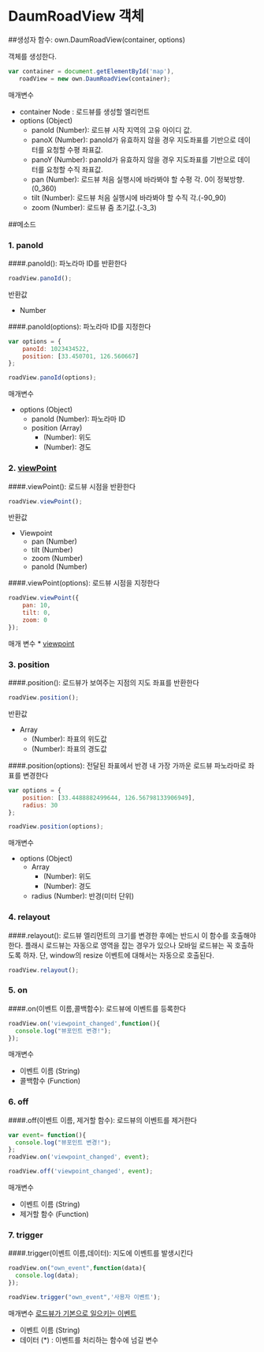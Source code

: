 # DaumRoadView 객체


##생성자 함수: own.DaumRoadView(container, options)

객체를 생성한다.
```javascript
var container = document.getElementById('map'),
   roadView = new own.DaumRoadView(container);
```

  매개변수
  * container Node : 로드뷰를 생성할 엘리먼트
  * options (Object)
    * panoId (Number): 로드뷰 시작 지역의 고유 아이디 값.
    * panoX (Number): panoId가 유효하지 않을 경우 지도좌표를 기반으로 데이터를 요청할 수평 좌표값.
    * panoY (Number): panoId가 유효하지 않을 경우 지도좌표를 기반으로 데이터를 요청할 수직 좌표값.
    * pan (Number): 로드뷰 처음 실행시에 바라봐야 할 수평 각. 0이 정북방향. (0_360)
    * tilt (Number): 로드뷰 처음 실행시에 바라봐야 할 수직 각.(-90_90)
    * zoom (Number): 로드뷰 줌 초기값.(-3_3)


##메소드

### 1. panoId

####.panoId(): 파노라마 ID를 반환한다

```javascript
roadView.panoId();
```
  반환값
  * Number


####.panoId(options): 파노라마 ID를 지정한다

```javascript
var options = {
    panoId: 1023434522,
    position: [33.450701, 126.560667]
};

roadView.panoId(options);
```
  매개변수
  * options (Object)
    * panoId (Number): 파노라마 ID
    * position (Array)
        * (Number): 위도
        * (Number): 경도


### 2. [viewPoint](http://apis.map.daum.net/web/documentation/#Roadview_setViewpoint)

####.viewPoint(): 로드뷰 시점을 반환한다

```javascript
roadView.viewPoint();
```
  반환값
  * Viewpoint
    * pan (Number)
    * tilt (Number)
    * zoom (Number)
    * panoId (Number)

####.viewPoint(options): 로드뷰 시점을 지정한다

```javascript
roadView.viewPoint({
    pan: 10,
    tilt: 0,
    zoom: 0
});
```
  매개 변수
    * [viewpoint](http://apis.map.daum.net/web/documentation/#Viewpoint)


### 3. position

####.position(): 로드뷰가 보여주는 지점의 지도 좌표를 반환한다

```javascript
roadView.position();
```
  반환값
  * Array
    * (Number): 좌표의 위도값
    * (Number): 좌표의 경도값


####.position(options): 전달된 좌표에서 반경 내 가장 가까운 로드뷰 파노라마로 좌표를 변경한다

```javascript
var options = {
    position: [33.4488882499644, 126.56798133906949],
    radius: 30
};

roadView.position(options);
```
  매개변수
  * options (Object)
    * Array
        * (Number): 위도
        * (Number): 경도
    * radius (Number): 반경(미터 단위)


### 4. relayout

####.relayout(): 로드뷰 엘리먼트의 크기를 변경한 후에는 반드시 이 함수를 호출해야 한다.
플래시 로드뷰는 자동으로 영역을 잡는 경우가 있으나 모바일 로드뷰는 꼭 호출하도록 하자.
단, window의 resize 이벤트에 대해서는 자동으로 호출된다.

```javascript
roadView.relayout();
```


### 5. on
  
####.on(이벤트 이름,콜백함수): 로드뷰에 이벤트를 등록한다
  
```javascript
roadView.on('viewpoint_changed',function(){
  console.log("뷰포인트 변경!");
});
```

  매개변수
  * 이벤트 이름 (String)
  * 콜백함수 (Function)


### 6. off

####.off(이벤트 이름, 제거할 함수): 로드뷰의 이벤트를 제거한다
  
```javascript
var event= function(){
  console.log("뷰포인트 변경!");
};
roadView.on('viewpoint_changed', event);

roadView.off('viewpoint_changed', event);
```

  매개변수
  * 이벤트 이름 (String)
  * 제거할 함수 (Function)


### 7. trigger
  
####.trigger(이벤트 이름,데이터): 지도에 이벤트를 발생시킨다
  
```javascript
roadView.on("own_event",function(data){
  console.log(data);
});

roadView.trigger("own_event",'사용자 이벤트');
```

  매개변수 [로드뷰가 기본으로 일으키는 이벤트](http://apis.map.daum.net/web/documentation/#Roadview_Events)
  * 이벤트 이름 (String)
  * 데이터 (*) : 이벤트를 처리하는 함수에 넘길 변수